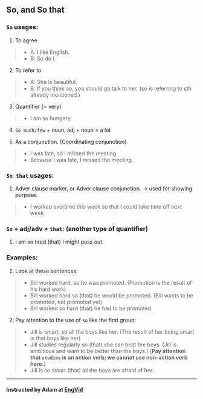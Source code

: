 ## So, and So that

### `So` usages:

1. To agree.
> - A: I like English.
> - B: So do I.

2. To refer to
> - A: She is beautiful.
> - B: If you think so, you should go talk to her. (so is referring to sth already mentioned.)

3. Quantifier (= very)
> - I am so hungery.

4. `So much/few` + noun, adj + noun = a lot

5. As a conjunction. (Coordinating conjunction)
> - I was late, so I missed the meeting.
> - Because I was late, I missed the meeting.

### `So that` usages:

1. Adver clause marker, or Adver clause conjunction. -> used for showing purpose.
> - I worked overtime this week so that I could take time off next week. 

### `So` + adj/adv + `that`: (another type of quantifier)

1. I am so tired (that) I might pass out.

### Examples:

1. Look at these sentences:
> - Bill worked hard, so he was promoted. (Promotion is the result of his hard work)
> - Bill worked hard so (that) he would be promoted. (Bill wants to be promoted, not promoted yet)
> - Bill worked so hard (that) he had to be promoted.

2. Pay attention to the use of `so` like the first group:
> - Jill is smart, so all the boys like her. (The result of her being smart is that boys like her)
> - Jill studies regularly so (that) she can beat the boys. (Jill is ambitious and want to be better than the boys.) (**Pay attention that `studies` is an action verb; we cannot use non-action verb here.**)
> - Jill is so smart (that) all the boys are afraid of her.

---
#### Instructed by Adam at [EngVid](www.engvid.com)
